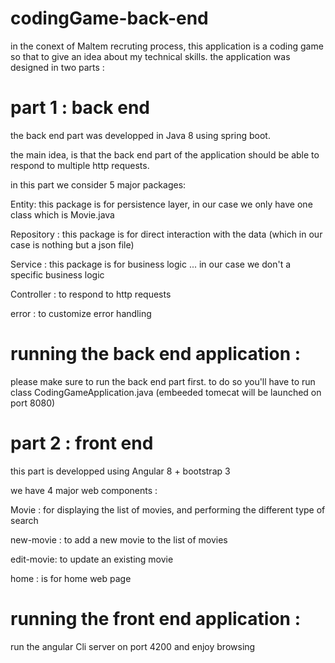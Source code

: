 # codingGame-back-end

in the conext of Maltem recruting process, this application is a coding game so that to give an idea about my technical skills.
the application was designed in two parts :

# part 1 : back end 
the back end part was developped in Java 8 using spring boot.

the main idea, is that the back end part of the application should be able to respond to multiple http requests.

in this part we consider 5 major packages:

 Entity: this package is for persistence layer, in our case we only have one class which is Movie.java
 
 Repository : this package is for direct interaction with the data (which in our case is nothing but a json file)
 
 Service : this package is for business logic ... in our case we don't a specific business logic
 
 Controller : to respond to http requests
 
 error : to customize error handling
 
 # running the back end application :
 
 please make sure to run the back end part first. to do so you'll have to run class CodingGameApplication.java (embeeded tomecat 
 will be launched on port 8080)
 
 # part 2 : front end
 
 this part is developped using Angular 8 + bootstrap 3
 
 we have 4 major web components :
 
 Movie : for displaying the list of movies, and performing the different type of search
 
 new-movie : to add a new movie to the list of movies
 
 edit-movie: to update an existing movie
 
 home : is for home web page
 
  # running the front end application :
  
  run the angular Cli server on port 4200 and enjoy browsing
